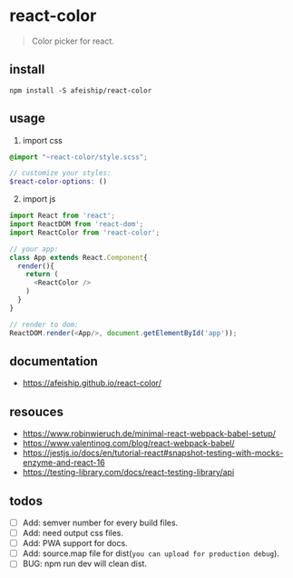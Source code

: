 # react-color
> Color picker for react.

## install
```shell
npm install -S afeiship/react-color
```

## usage
1. import css
  ```scss
  @import "~react-color/style.scss";

  // customize your styles:
  $react-color-options: ()
  ```
2. import js
  ```js
  import React from 'react';
  import ReactDOM from 'react-dom';
  import ReactColor from 'react-color';
  
  // your app:
  class App extends React.Component{
    render(){
      return (
        <ReactColor />
      )
    }
  }

  // render to dom:
  ReactDOM.render(<App/>, document.getElementById('app'));
  ```

## documentation
- https://afeiship.github.io/react-color/

## resouces
- https://www.robinwieruch.de/minimal-react-webpack-babel-setup/
- https://www.valentinog.com/blog/react-webpack-babel/
- https://jestjs.io/docs/en/tutorial-react#snapshot-testing-with-mocks-enzyme-and-react-16
- https://testing-library.com/docs/react-testing-library/api

## todos
- [ ] Add: semver number for every build files.
- [ ] Add: need output css files.
- [ ] Add: PWA support for docs.
- [ ] Add: source.map file for dist(`you can upload for production debug`).
- [ ] BUG: npm run dev will clean dist.
